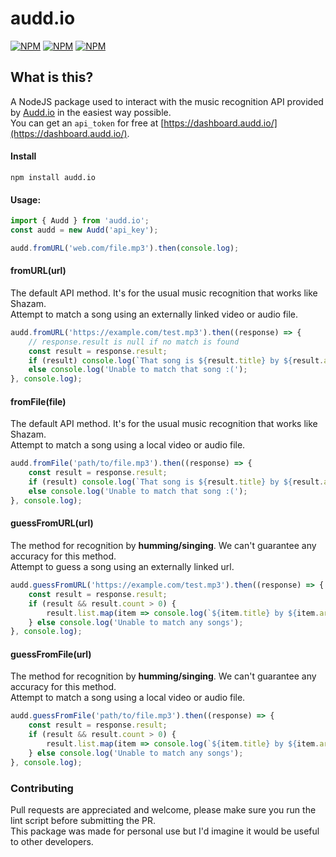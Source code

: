 # audd.io

[![NPM](https://img.shields.io/npm/v/audd.io)](https://www.npmjs.com/package/audd.io) [![NPM](https://img.shields.io/npm/dt/audd.io)](https://www.npmjs.com/package/audd.io) [![NPM](https://img.shields.io/npm/types/audd.io)](https://www.npmjs.com/package/audd.io)
  
 **What is this?**
------------------
A NodeJS package used to interact with the music recognition API provided by [Audd.io](https://docs.audd.io/) in the easiest way possible.  
You can get an `api_token` for free at [https://dashboard.audd.io/](https://dashboard.audd.io/).  

#### Install  
```
npm install audd.io
```

#### Usage:   
```javascript
import { Audd } from 'audd.io';
const audd = new Audd('api_key');  

audd.fromURL('web.com/file.mp3').then(console.log);
```  
  
#### fromURL(url)  
The default API method. It's for the usual music recognition that works like Shazam.  
Attempt to match a song using an externally linked video or audio file.  
  
```javascript  
audd.fromURL('https://example.com/test.mp3').then((response) => {
    // response.result is null if no match is found
    const result = response.result;
    if (result) console.log(`That song is ${result.title} by ${result.artist}`);
    else console.log('Unable to match that song :(');
}, console.log);
```  
  
#### fromFile(file)  
The default API method. It's for the usual music recognition that works like Shazam.  
Attempt to match a song using a local video or audio file.  
```javascript  
audd.fromFile('path/to/file.mp3').then((response) => {
    const result = response.result;
    if (result) console.log(`That song is ${result.title} by ${result.artist}`);
    else console.log('Unable to match that song :(');
}, console.log);
```  
  
#### guessFromURL(url)  
The method for recognition by **humming/singing**. We can't guarantee any accuracy for this method.  
Attempt to guess a song using an externally linked url.  
  
```javascript
audd.guessFromURL('https://example.com/test.mp3').then((response) => {
    const result = response.result;
    if (result && result.count > 0) {
        result.list.map(item => console.log(`${item.title} by ${item.artist} (score: ${item.score})`))
    } else console.log('Unable to match any songs');
}, console.log);
```
  
#### guessFromFile(url)  
The method for recognition by **humming/singing**. We can't guarantee any accuracy for this method.  
Attempt to match a song using a local video or audio file.   
  
```javascript
audd.guessFromFile('path/to/file.mp3').then((response) => {
    const result = response.result;
    if (result && result.count > 0) {
        result.list.map(item => console.log(`${item.title} by ${item.artist} (score: ${item.score})`))
    } else console.log('Unable to match any songs');
}, console.log);
```
  
### Contributing  
Pull requests are appreciated and welcome, please make sure you run the lint script before submitting the PR.  
This package was made for personal use but I'd imagine it would be useful to other developers.